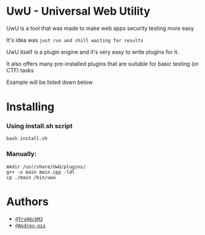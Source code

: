 
# UwU - Universal Web Utility

UwU is a tool that was made to make web apps security testing more easy

It's idea was `just run and chill waiting for results`

UwU itself is a plugin engine and it's very easy to write plugins for it.

It also offers many pre-installed plugins that are suitable for basic testing (or CTF) tasks

Example will be listed down below

# Installing

### Using install.sh script
    bash install.sh
### Manually:
    mkdir /usr/share/UwU/plugins/
    g++ -o main main.cpp -ldl
    cp ./main /bin/uwu

# Authors

- [`@TryH4ckM3`](https://www.github.com/Try-H4ck-M3)
- [`@Andrey-oss`](https://github.com/Andrey-oss)
